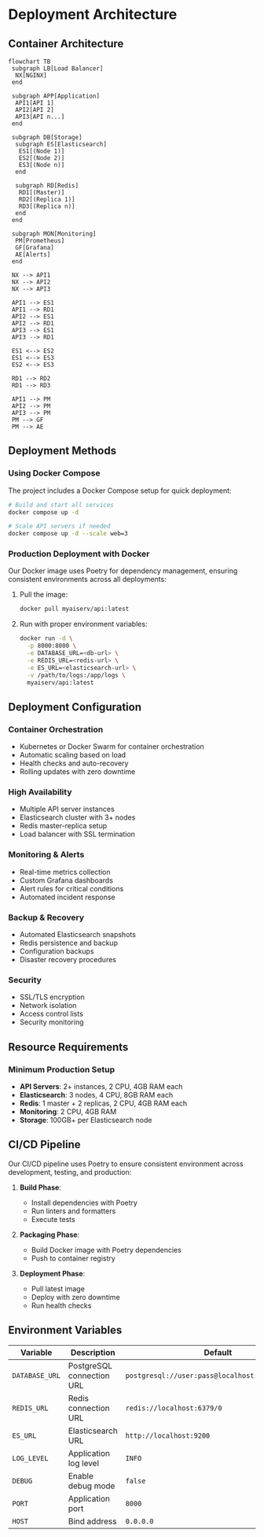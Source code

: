 # Deployment Architecture

## Container Architecture

```mermaid
flowchart TB
 subgraph LB[Load Balancer]
  NX[NGINX]
 end

 subgraph APP[Application]
  API1[API 1]
  API2[API 2]
  API3[API n...]
 end

 subgraph DB[Storage]
  subgraph ES[Elasticsearch]
   ES1[(Node 1)]
   ES2[(Node 2)]
   ES3[(Node n)]
  end
  
  subgraph RD[Redis]
   RD1[(Master)]
   RD2[(Replica 1)]
   RD3[(Replica n)]
  end
 end

 subgraph MON[Monitoring]
  PM[Prometheus]
  GF[Grafana]
  AE[Alerts]
 end

 NX --> API1
 NX --> API2
 NX --> API3

 API1 --> ES1
 API1 --> RD1
 API2 --> ES1
 API2 --> RD1
 API3 --> ES1
 API3 --> RD1

 ES1 <--> ES2
 ES1 <--> ES3
 ES2 <--> ES3

 RD1 --> RD2
 RD1 --> RD3

 API1 --> PM
 API2 --> PM
 API3 --> PM
 PM --> GF
 PM --> AE
```

## Deployment Methods

### Using Docker Compose

The project includes a Docker Compose setup for quick deployment:

```bash
# Build and start all services
docker compose up -d

# Scale API servers if needed
docker compose up -d --scale web=3
```

### Production Deployment with Docker

Our Docker image uses Poetry for dependency management, ensuring consistent environments across all deployments:

1. Pull the image:
   ```bash
   docker pull myaiserv/api:latest
   ```

2. Run with proper environment variables:
   ```bash
   docker run -d \
     -p 8000:8000 \
     -e DATABASE_URL=<db-url> \
     -e REDIS_URL=<redis-url> \
     -e ES_URL=<elasticsearch-url> \
     -v /path/to/logs:/app/logs \
     myaiserv/api:latest
   ```

## Deployment Configuration

### Container Orchestration

- Kubernetes or Docker Swarm for container orchestration
- Automatic scaling based on load
- Health checks and auto-recovery
- Rolling updates with zero downtime

### High Availability

- Multiple API server instances
- Elasticsearch cluster with 3+ nodes
- Redis master-replica setup
- Load balancer with SSL termination

### Monitoring & Alerts

- Real-time metrics collection
- Custom Grafana dashboards
- Alert rules for critical conditions
- Automated incident response

### Backup & Recovery

- Automated Elasticsearch snapshots
- Redis persistence and backup
- Configuration backups
- Disaster recovery procedures

### Security

- SSL/TLS encryption
- Network isolation
- Access control lists
- Security monitoring

## Resource Requirements

### Minimum Production Setup

- **API Servers**: 2+ instances, 2 CPU, 4GB RAM each
- **Elasticsearch**: 3 nodes, 4 CPU, 8GB RAM each
- **Redis**: 1 master + 2 replicas, 2 CPU, 4GB RAM each
- **Monitoring**: 2 CPU, 4GB RAM
- **Storage**: 100GB+ per Elasticsearch node

## CI/CD Pipeline

Our CI/CD pipeline uses Poetry to ensure consistent environment across development, testing, and production:

1. **Build Phase**:
   - Install dependencies with Poetry
   - Run linters and formatters
   - Execute tests

2. **Packaging Phase**:
   - Build Docker image with Poetry dependencies
   - Push to container registry

3. **Deployment Phase**:
   - Pull latest image
   - Deploy with zero downtime
   - Run health checks

## Environment Variables

| Variable | Description | Default |
|----------|-------------|---------|
| `DATABASE_URL` | PostgreSQL connection URL | `postgresql://user:pass@localhost:5432/myaiserv` |
| `REDIS_URL` | Redis connection URL | `redis://localhost:6379/0` |
| `ES_URL` | Elasticsearch URL | `http://localhost:9200` |
| `LOG_LEVEL` | Application log level | `INFO` |
| `DEBUG` | Enable debug mode | `false` |
| `PORT` | Application port | `8000` |
| `HOST` | Bind address | `0.0.0.0` |
